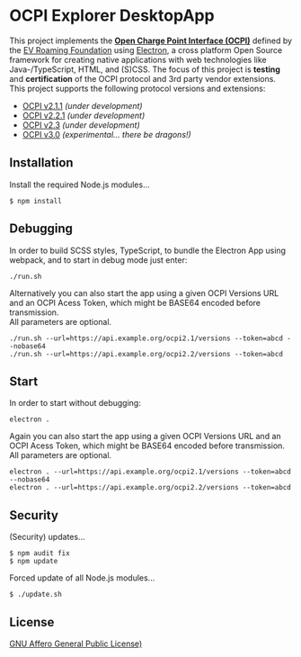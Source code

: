 # OCPI Explorer DesktopApp

This project implements the [**Open Charge Point Interface (OCPI)**](https://github.com/ocpi/ocpi) defined by the [EV Roaming Foundation](https://evroaming.org) using [Electron](https://www.electronjs.org), a cross platform Open Source framework for creating native applications with web technologies like Java-/TypeScript, HTML, and (S)CSS. The focus of this project is **testing** and **certification** of the OCPI protocol and 3rd party vendor extensions. This project supports the following protocol versions and extensions:

- [OCPI v2.1.1](https://github.com/ocpi/ocpi/tree/release-2.1.1-bugfixes) *(under development)*
- [OCPI v2.2.1](https://github.com/ocpi/ocpi/tree/release-2.1.1-bugfixes) *(under development)*
- [OCPI v2.3](https://github.com/ocpi/ocpi/tree/release-2.1.1-bugfixes) *(under development)*
- [OCPI v3.0](https://github.com/ocpi/ocpi/tree/release-2.1.1-bugfixes) *(experimental... there be dragons!)*



## Installation

Install the required Node.js modules...
```
$ npm install
```


## Debugging

In order to build SCSS styles, TypeScript, to bundle the Electron App using webpack, and to start in debug mode just enter:

```
./run.sh
```

Alternatively you can also start the app using a given OCPI Versions URL and an OCPI Acess Token, which might be BASE64 encoded before transmission.    
All parameters are optional.

```
./run.sh --url=https://api.example.org/ocpi2.1/versions --token=abcd --nobase64
./run.sh --url=https://api.example.org/ocpi2.2/versions --token=abcd
```



## Start

In order to start without debugging:

```
electron .
```

Again you can also start the app using a given OCPI Versions URL and an OCPI Acess Token, which might be BASE64 encoded before transmission.    
All parameters are optional.

```
electron . --url=https://api.example.org/ocpi2.1/versions --token=abcd --nobase64
electron . --url=https://api.example.org/ocpi2.2/versions --token=abcd
```


## Security

(Security) updates...
```
$ npm audit fix
$ npm update
```

Forced update of all Node.js modules...
```
$ ./update.sh
```


## License

[GNU Affero General Public License)](LICENSE)
